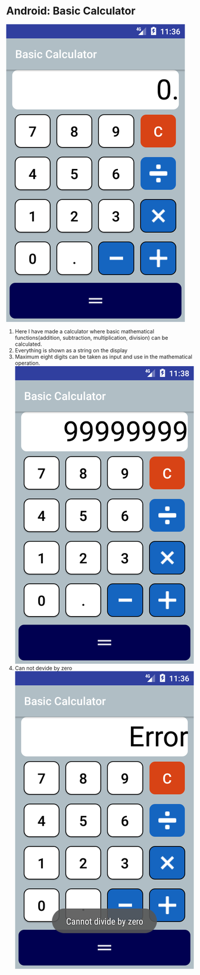 # Android: Basic Calculator #
![Basic Calculator](https://github.com/Caffeine12/BasicAndroidCalculator/blob/master/BasicCalculatorSceenshots/Screenshot_1536644202.png "Sample image")

1. Here I have made a calculator where basic mathematical functions(addition, subtraction, multiplication, division) can be calculated.
2. Everything is shown as a string on the display
3. Maximum eight digits can be taken as input and use in the mathematical operation.
![Maximum Digits](https://github.com/Caffeine12/BasicAndroidCalculator/blob/master/BasicCalculatorSceenshots/Screenshot_1536644323.png "Sample image")
4. Can not devide by zero
![Error](https://github.com/Caffeine12/BasicAndroidCalculator/blob/master/BasicCalculatorSceenshots/Screenshot_1536644209.png "Sample image")
